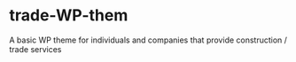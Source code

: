 # trade-WP-them
A basic WP theme for individuals and companies that provide construction / trade services
